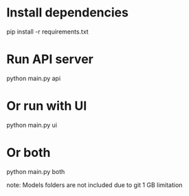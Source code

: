 # Install dependencies
pip install -r requirements.txt

# Run API server
python main.py api

# Or run with UI
python main.py ui

# Or both
python main.py both


note: Models folders are not included due to git 1 GB limitation


